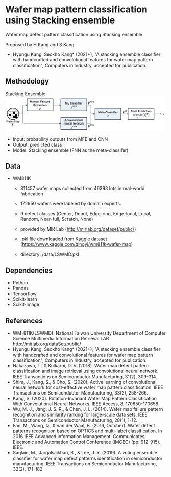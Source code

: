 # Wafer map pattern classification using Stacking ensemble

Wafer map defect pattern classification using Stacking ensemble

Proposed by H.Kang and S.Kang

* Hyungu Kang, Seokho Kang* (2021+), "A stacking ensemble classifier with handcrafted and convolutional features for wafer map pattern classification", Computers in Industry, accepted for publication.

## Methodology

Stacking Ensemble![](https://github.com/DMkelllog/WMPC_Stacking/blob/main/Stacking%20flow.PNG?raw=true)

* Input:    probability outputs from MFE and CNN
* Output: predicted class
* Model:  Stacking ensemble (FNN as the meta-classifer)

## Data

* WM811K
  * 811457 wafer maps collected from 46393 lots in real-world fabrication

  * 172950 wafers were labeled by domain experts.

  * 9 defect classes (Center, Donut, Edge-ring, Edge-local, Local, Random, Near-full, Scratch, None)

    

  * provided by MIR Lab (http://mirlab.org/dataset/public/)

  * .pkl file downloaded from Kaggle dataset (https://www.kaggle.com/qingyi/wm811k-wafer-map)

  * directory: /data/LSWMD.pkl

## Dependencies

* Python
* Pandas
* Tensorflow
* Scikit-learn
* Scikit-image

## References

* WM-811K(LSWMD). National Taiwan University Department of Computer Science Multimedia Information Retrieval LAB http://mirlab.org/dataSet/public/
* Hyungu Kang, Seokho Kang* (2021+), "A stacking ensemble classifier with handcrafted and convolutional features for wafer map pattern classification", Computers in Industry, accepted for publication.
* Nakazawa, T., & Kulkarni, D. V. (2018). Wafer map defect pattern classification and image retrieval using convolutional neural network. IEEE Transactions on Semiconductor Manufacturing, 31(2), 309-314.
* Shim, J., Kang, S., & Cho, S. (2020). Active learning of convolutional neural network for cost-effective wafer map pattern classification. IEEE Transactions on Semiconductor Manufacturing, 33(2), 258-266.
* Kang, S. (2020). Rotation-Invariant Wafer Map Pattern Classification With Convolutional Neural Networks. IEEE Access, 8, 170650-170658.
* Wu, M. J., Jang, J. S. R., & Chen, J. L. (2014). Wafer map failure pattern recognition and similarity ranking for large-scale data sets. IEEE Transactions on Semiconductor Manufacturing, 28(1), 1-12.
* Fan, M., Wang, Q., & van der Waal, B. (2016, October). Wafer defect patterns recognition based on OPTICS and multi-label classification. In 2016 IEEE Advanced Information Management, Communicates, Electronic and Automation Control Conference (IMCEC) (pp. 912-915). IEEE.
* Saqlain, M., Jargalsaikhan, B., & Lee, J. Y. (2019). A voting ensemble classifier for wafer map defect patterns identification in semiconductor manufacturing. IEEE Transactions on Semiconductor Manufacturing, 32(2), 171-182.

